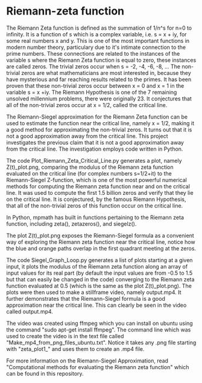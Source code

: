 # Riemann-zeta function

The Riemann Zeta function is defined as the summation of 1/n^s for n=0 to infinity. It is a function of s which is a complex variable, i.e. s = x + iy, for some real numbers x and y. This is one of the most important functions in modern number theory, particulary due to it's intimate connection to the prime numbers. These connections are related to the instances of the variable s where the Riemann Zeta function is equal to zero, these instances are called zeros. The trivial zeros occur when s = -2, -4, -6, -8, ... The non-trivial zeros are what mathematicians are most interested in, because they have mysterious and far reaching results related to the primes. It has been proven that these non-trivial zeros occur between x = 0 and x = 1 in the variable s = x +iy. The Riemann Hypothesis is one of the 7 remaining unsolved millennium problems, there were originally 23. It conjectures that all of the non-trivial zeros occur at x = 1/2, called the critical line.

The Riemann-Siegel approximation for the Riemann Zeta function can be used to estimate the function near the critical line, namely x = 1/2, making it a good method for approximating the non-trivial zeros. It turns out that it is not a good approximation away from the critical line. This project investigates the previous claim that it is not a good approximation away from the critical line. The investigation employs code written in Python.

The code Plot_Riemann_Zeta_Critical_Line.py generates a plot, namely Z(t)_plot.png, comparing the modulus of the
Riemann zeta function evaluated on the critical line (for complex numbers
s=1/2+it) to the Riemann-Siegel Z-function, which is one of the most powerful numerical methods for computing
the Riemann zeta function near and on the critical line. It was used to compute the first 1.5 billion zeros and verify that they lie on the critical line. It is conjectured, by the famous Riemann Hypothesis, that all of the non-trivial zeros of this function occur on the critical line.

In Python, mpmath has built in functions pertaining to the Riemann zeta function, including zeta(), zetazeros(), and siegelz().

The plot Z(t)_plot.png exposes the Riemann-Siegel formula as a convenient way of exploring the Riemann zeta
function near the critical line, notice how the blue and orange paths overlap in the first quadrant meeting at the zeros.

The code Siegel_Graph_Loop.py generates a list of plots starting at a given input, it plots the modulus of the Riemann zeta function along an array of input values for its real part (by default the input values are from -0.5 to 1.5 but that can easily be changed in the code) converging to the Riemann zeta function evaluated at 0.5 (which is the same as the plot Z(t)_plot.png). The plots were then used to make a stillframe video, namely output.mp4. It further demonstrates that the Riemann-Siegel formula is a good approximation near the critical line. This can clearly be seen in the video called output.mp4.

The video was created using ffmpeg which you can install on ubuntu using the command "sudo apt-get install ffmpeg". The command line which was used to create the video is in the text file called "Make_mp4_from_png_files_ubuntu.txt". Notice it takes any .png file starting with "zeta_plot1_" and uses them to create an .mp4 file.

For more information on the Riemann-Siegel Approximation, read "Computational methods for evaluating
the Riemann zeta function" which can be found in this repository.
